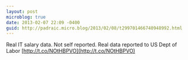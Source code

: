 ```yaml
---
layout: post
microblog: true
date: 2013-02-07 22:09 -0400
guid: http://padraic.micro.blog/2013/02/08/t299701466740948992.html
---
```

Real IT salary data. Not self reported. Real data reported to US Dept of Labor [http://t.co/NOtHBPVO](http://t.co/NOtHBPVO)
